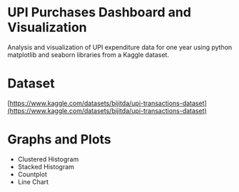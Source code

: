 # UPI Purchases Dashboard and Visualization
Analysis and visualization of UPI expenditure data for one year using python matplotlib and seaborn libraries from a Kaggle dataset.

# Dataset
[https://www.kaggle.com/datasets/bijitda/upi-transactions-dataset](https://www.kaggle.com/datasets/bijitda/upi-transactions-dataset)

# Graphs and Plots
* Clustered Histogram
* Stacked Histogram
* Countplot
* Line Chart
